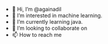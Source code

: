 - 👋 Hi, I’m @againadil
- 👀 I’m interested in machine learning. 
- 🌱 I’m currently learning java. 
- 💞️ I’m looking to collaborate on 
- 📫 How to reach me 

<!---
againadil/againadil is a ✨ special ✨ repository because its `README.md` (this file) appears on your GitHub profile.
You can click the Preview link to take a look at your changes.
--->
